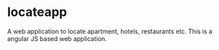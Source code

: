# locateapp
A web application to locate apartment, hotels, restaurants etc.
This is a angular JS based web application.
